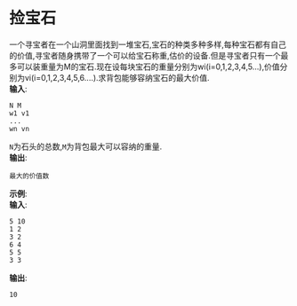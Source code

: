 # 捡宝石  
一个寻宝者在一个山洞里面找到一堆宝石,宝石的种类多种多样,每种宝石都有自己的价值,寻宝者随身携带了一个可以给宝石称重,估价的设备.但是寻宝者只有一个最多可以装重量为M的宝石.现在设每块宝石的重量分别为wi(i=0,1,2,3,4,5...),价值分别为vi(i=0,1,2,3,4,5,6....).求背包能够容纳宝石的最大价值.  
**输入**:
```
N M
w1 v1
...
wn vn  
```
`N`为石头的总数,`M`为背包最大可以容纳的重量.  
**输出**:  
```
最大的价值数
```  
**示例**:  
**输入**:
```
5 10
1 2
3 2
6 4
5 5
3 3
```
**输出**:
```
10
```
